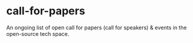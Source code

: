# call-for-papers
An ongoing list of open call for papers (call for speakers) &amp; events in the open-source tech space.
